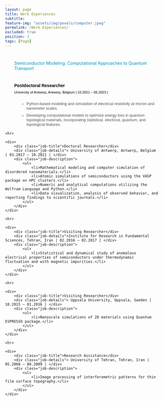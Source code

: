```yaml
---
layout: page
title: Work Experiences
subtitle: 
feature-img: "assets/img/pexels/computer.jpeg"
permalink: /Work Experiences/
excluded: true
position: 3
tags: [Page]
---
```


<style>
    body {
    background-color: #f1f3ef /* Light gray background color */
    margin: 0; /* Remove default margins */
    padding: 0; /* Remove default padding */
}

    /* General container for better alignment and formatting */
    .experience-section {
        max-width: 900px;
        margin: 0 auto; /* Center align the section */
        padding: 10px 0; /* Add vertical spacing */
        font-family: 'Avenir Next LT Pro', sans-serif;
    }

    /* Highlight section with no box */
    .highlight {
        max-width: 900px;
        margin: 0 auto 20px;
        padding: 0; /* No padding for clean look */
        font-weight: normal;
        color: #0492C2;;
        font-size: 1em;
        margin-left: 30px;
        margin-top: 40px;
        margin-bottom: 30px;
    }

    /* Add indentation for the content below the section title */
    .experience-content {
        margin-left: 30px; /* Indentation for job content */
    }

    /* Styling for job titles */
    .job-title {
        font-weight: bold;
        color: black; /* Royal Blue */
        font-size: 1em; /* Slightly smaller but still noticeable */
        margin-left: 30px; /* Increase space below title */
        margin-bottom: 8px;
    }

    /* Styling for job details (location and date) */
    .job-details {
        font-size: .8em; /* Clear and noticeable */
        font-weight: normal;
        color: black; /* Dark gray for better readability */
        margin-bottom: 25px; /* Add space below details */
         margin-left: 30px;
    }

    /* Styling for job descriptions */
    .job-description {
        margin-top: 15px; /* Space between details and description */
        margin-left: 50px;
    }

  
    .job-description ul {
        margin: 0;
        padding-left: 20px; /* Slight indentation for bullets */
        list-style-type: circle; /* Use square bullets */
    }

    /* Styling the list bullets (squares) */
    .job-description ul li::marker {
        color: gray; /* Change the bullet color to black */
        font-weight: bold; /* Make the bullet bold */
    }

    .job-description ul li {
        margin-bottom: 8px; /* Increase spacing between bullet points */
        font-size: 0.9em; /* Readable size */
        color: #555; /* Slightly lighter gray for description text */
        line-height: 1.2; 
    }

    /* Divider styling */
    hr {
        border: 0;
        border-top: 1px solid #ddd;
        margin: 30px 0; /* Add more space between sections */
    }
</style>

<!-- Highlighted Title OUTSIDE of experience-section -->
<div class="highlight">
    Semiconductor Modeling: Computational Approaches to Quantum Transport
</div>

<div class="experience-section">
    <div>
        <div class="job-title">Postdoctoral Researcher </div>
        <div class="job-details"> University of Antwerp, Antwerp, Belgium | 10.2021 – 06.2023 | </div>
        <div class="job-description">
            <ul>
                <li>Python-based modeling and simulation of electrical resistivity at micron and nanometer scales.</li>
                <li>Developing computational models to optimize energy loss in quantum topological materials, incorporating statistical, electrical, quantum, and topological features.</li>
            </ul>
        </div>
    </div>

    <hr>

    <div>
        <div class="job-title">Doctoral Researcher</div>
        <div class="job-details"> University of Antwerp, Antwerp, Belgium | 03.2017 – 10.2021 | </div>
        <div class="job-description">
            <ul>
                <li>Mathematical modeling and computer simulation of disordered nanomaterials.</li>
                <li>Atomic simulations of semiconductors using the VASP package on HPC clusters.</li>
                <li>Numeric and analytical computations utilizing the Wolfram Language and Python.</li>
                <li>Data visualization, analysis of observed behavior, and reporting findings to scientific journals.</li>
            </ul>
        </div>
    </div>

    <hr>

    <div>
        <div class="job-title">Visiting Researcher</div>
        <div class="job-details">Institute for Research in Fundamental Sciences, Tehran, Iran | 02.2016 – 02.2017 | </div>
        <div class="job-description">
            <ul>
                <li>Statistical and dynamical study of anomalous electrical properties of semiconductors under thermodynamic fluctuation and with magnetic impurities.</li>
            </ul>
        </div>
    </div>

    <hr>

    <div>
        <div class="job-title">Visiting Researcher</div>
        <div class="job-details"> Uppsala University, Uppsala, Sweden | 10.2015 – 01.2016 | </div>
        <div class="job-description">
            <ul>
                <li>Nanoscale simulations of 2D materials using Quantum ESPRESSO package.</li>
            </ul>
        </div>
    </div>

    <hr>

    <div>
        <div class="job-title">Research Assistance</div>
        <div class="job-details"> University of Tehran, Tehran, Iran | 05.2008 – 08.2009 | </div>
        <div class="job-description">
            <ul>
                <li>Image processing of interferometric patterns for thin film surface topography.</li>
            </ul>
        </div>
    </div>
</div>
